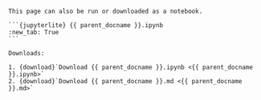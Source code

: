 ````{tip}

This page can also be run or downloaded as a notebook.

```{jupyterlite} {{ parent_docname }}.ipynb
:new_tab: True
```

Downloads:

1. {download}`Download {{ parent_docname }}.ipynb <{{ parent_docname }}.ipynb>`
2. {download}`Download {{ parent_docname }}.md <{{ parent_docname }}.md>`
````
